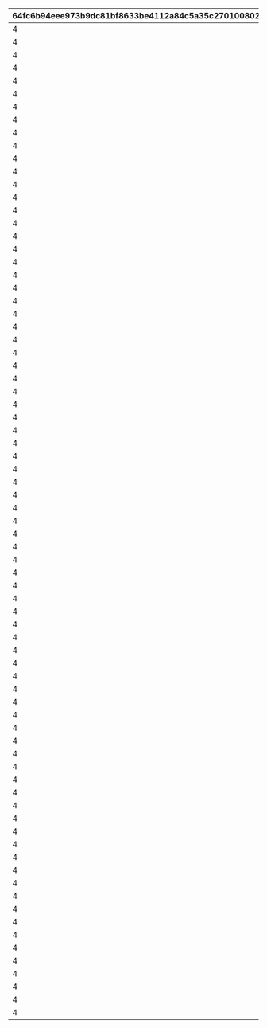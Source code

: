 |64fc6b94eee973b9dc81bf8633be4112a84c5a35c270100802d692bf9eb642b5|d38c020f9444a056a4da9c5e039c3ab6d20a4805f31770fc6246891773808509|2c64a8dadfdd3bcb033d17957524949af2902fe6b160b89f81fdba879d5bc357|8f41f8e082a093dad5fc11139440763df3632d0d80be416f18fba0f2ee6d802d|88ca35a29d5f784f1234f429b298b95ab334598504db5e618e7c20cc900f6394|f21972734906b2bea3abd3e1f4a5ad0ba07bb173bf8d5b33f057fc61143594fa|2b0d2a217f840af25a2184a2e6cef2fd8817cfe829ee6f4a116188d86b66a1eb|031024180e3fdbf68dafcbcc47ae6432d124c9348f3eed3b6dc5e724578151c2|
| --- | --- | --- | --- | --- | --- | --- | --- |
|4|3|5|1|111|104|200|2|
|4|3|5|1|211|14|2|2|
|4|3|5|1|311|103|2|2|
|4|3|5|1|411|102|2|2|
|4|3|5|1|511|104|200|2|
|4|3|5|1|611|1|250|2|
|4|3|5|1|711|101|3|2|
|4|3|5|1|811|100|3|2|
|4|3|5|1|911|104|200|2|
|4|3|5|1|1011|1|250|2|
|4|3|5|1|1111|3|250|2|
|4|3|5|1|1112|5|250|2|
|4|3|5|1|1211|6|150|2|
|4|3|5|1|1212|7|150|2|
|4|3|5|1|1311|104|200|2|
|4|3|5|1|1411|103|2|2|
|4|3|5|1|1511|102|2|2|
|4|3|5|1|1611|1|250|2|
|4|3|5|1|1711|104|200|2|
|4|3|5|1|1811|2|500|2|
|4|3|5|1|1812|4|500|2|
|4|3|5|1|1911|101|3|2|
|4|3|5|1|2011|100|3|2|
|4|3|5|1|2111|104|200|2|
|4|3|5|1|2211|1|250|2|
|4|3|5|1|2311|100|3|2|
|4|3|5|1|2411|101|3|2|
|4|3|5|1|2511|104|200|2|
|4|3|5|1|2611|2|500|2|
|4|3|5|1|2612|4|500|2|
|4|3|5|1|2711|6|150|2|
|4|3|5|1|2712|7|150|2|
|4|3|5|1|2811|2|500|2|
|4|3|5|1|2812|4|500|2|
|4|3|5|1|2911|104|200|2|
|4|3|5|1|3011|3|250|2|
|4|3|5|1|3012|5|250|2|
|4|3|5|1|3111|100|3|2|
|4|3|5|1|3211|101|3|2|
|4|3|5|1|3311|104|200|2|
|4|3|5|1|3411|100|2|2|
|4|3|5|1|3511|104|200|2|
|4|3|5|1|3611|103|1|2|
|4|3|5|1|3711|102|1|2|
|4|3|5|1|3811|2|250|2|
|4|3|5|1|3812|4|250|2|
|4|3|5|1|3911|102|1|2|
|4|3|5|1|4011|104|200|2|
|4|3|5|1|4111|100|2|2|
|4|3|5|1|4211|6|150|2|
|4|3|5|1|4212|7|150|2|
|4|3|5|1|4311|104|200|2|
|4|3|5|1|4411|103|1|2|
|4|3|5|1|4511|104|200|2|
|4|3|5|1|4611|101|2|2|
|4|3|5|1|4711|102|1|2|
|4|3|5|1|4811|104|200|2|
|4|3|5|1|4911|103|1|2|
|4|3|5|1|5011|104|200|2|
|4|3|5|1|5111|101|2|2|
|4|3|5|1|5211|102|1|2|
|4|3|5|1|5311|104|200|2|
|4|3|5|1|5411|6|150|2|
|4|3|5|1|5412|7|150|2|
|4|3|5|1|5511|103|1|2|
|4|3|5|1|5611|104|200|2|
|4|3|5|1|5711|100|2|2|
|4|3|5|1|5811|101|2|2|
|4|3|5|1|5911|103|1|2|
|4|3|5|1|6011|104|200|2|
|4|3|5|1|6111|102|1|2|
|4|3|5|1|6211|2|250|2|
|4|3|5|1|6212|4|250|2|
|4|3|5|1|6311|104|200|2|
|4|3|5|1|6411|103|1|2|
|4|3|5|1|6511|102|1|2|
|4|3|5|1|6611|104|200|2|